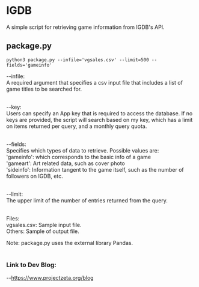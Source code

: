 # IGDB
A simple script for retrieving game information from IGDB's API.

## package.py
```
python3 package.py --infile='vgsales.csv' --limit=500 --fields='gameinfo'
```

--infile:<br/>
  A required argument that specifies a csv input file that includes a list of game titles to be searched for.<br/><br/>


--key:<br/>
  Users can specify an App key that is required to access the database. If no keys are provided, the script will search based on my key,     which has a limit on items returned per query, and a monthly query quota.<br/><br/>


--fields:<br/>
  Specifies which types of data to retrieve. Possible values are:<br/>
    'gameinfo': which corresponds to the basic info of a game<br/>
    'gameart': Art related data, such as cover photo<br/>
    'sideinfo': Information tangent to the game itself, such as the number of followers on IGDB, etc.<br/><br/>


--limit:<br/>
  The upper limit of the number of entries returned from the query.<br/><br/>


Files:<br/>
vgsales.csv: Sample input file.<br/>
Others: Sample of output file.<br/>

Note:
  package.py uses the external library Pandas.<br/><br/>


### Link to Dev Blog:
--https://www.projectzeta.org/blog
